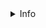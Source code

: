 <details>
	<summary class="collapsable-header">
	Info
	</summary>
<DemoContainer>
	<MButton label="Info" severity="info" />
	<MButton label="Info" variant="text" severity="info" />
	<MButton label="Info" variant="outlined" severity="info" />
	<MButton label="Info" severity="info" rounded />
	<MButton label="Info" variant="text" severity="info" rounded />
	<MButton label="Info" variant="outlined" severity="info" rounded />
</DemoContainer>

::: code-group

```vue [Composition API]
<template>
	<MButton label="Info" severity="info" />
	<MButton label="Info" variant="text" severity="info" />
	<MButton label="Info" variant="outlined" severity="info" />
	<MButton label="Info" severity="info" rounded />
	<MButton label="Info" variant="text" severity="info" rounded />
	<MButton label="Info" variant="outlined" severity="info" rounded />
</template>

<script setup>
import { MButton } from "matarito-vue";
</script>
```

```vue [Options API]
<template>
	<MButton label="Info" severity="info" />
	<MButton label="Info" variant="text" severity="info" />
	<MButton label="Info" variant="outlined" severity="info" />
	<MButton label="Info" severity="info" rounded />
	<MButton label="Info" variant="text" severity="info" rounded />
	<MButton label="Info" variant="outlined" severity="info" rounded />
</template>

<script>
import { MButton } from "matarito-vue";
export default {
	components: { MButton }
};
</script>
```

:::

</details>
